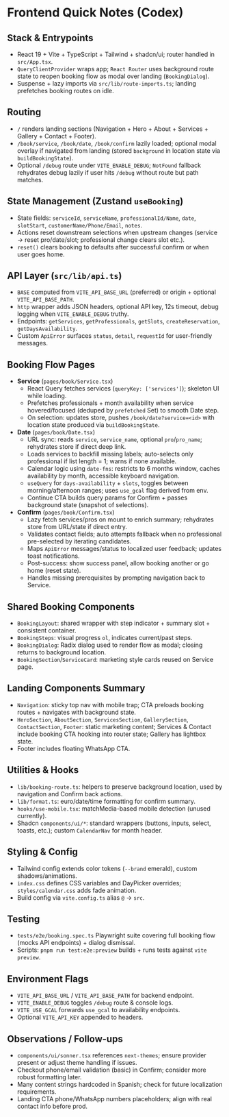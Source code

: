 # Frontend Quick Notes (Codex)

## Stack & Entrypoints
- React 19 + Vite + TypeScript + Tailwind + shadcn/ui; router handled in `src/App.tsx`.
- `QueryClientProvider` wraps app; `React Router` uses background route state to reopen booking flow as modal over landing (`BookingDialog`).
- Suspense + lazy imports via `src/lib/route-imports.ts`; landing prefetches booking routes on idle.

## Routing
- `/` renders landing sections (Navigation + Hero + About + Services + Gallery + Contact + Footer).
- `/book/service`, `/book/date`, `/book/confirm` lazily loaded; optional modal overlay if navigated from landing (stored `background` in location state via `buildBookingState`).
- Optional `/debug` route under `VITE_ENABLE_DEBUG`; `NotFound` fallback rehydrates debug lazily if user hits `/debug` without route but path matches.

## State Management (Zustand `useBooking`)
- State fields: `serviceId`, `serviceName`, `professionalId/Name`, `date`, `slotStart`, `customerName/Phone/Email`, `notes`.
- Actions reset downstream selections when upstream changes (service → reset pro/date/slot; professional change clears slot etc.).
- `reset()` clears booking to defaults after successful confirm or when user goes home.

## API Layer (`src/lib/api.ts`)
- `BASE` computed from `VITE_API_BASE_URL` (preferred) or origin + optional `VITE_API_BASE_PATH`.
- `http` wrapper adds JSON headers, optional API key, 12s timeout, debug logging when `VITE_ENABLE_DEBUG` truthy.
- Endpoints: `getServices`, `getProfessionals`, `getSlots`, `createReservation`, `getDaysAvailability`.
- Custom `ApiError` surfaces `status`, `detail`, `requestId` for user-friendly messages.

## Booking Flow Pages
- **Service** (`pages/book/Service.tsx`)
  - React Query fetches services (`queryKey: ['services']`); skeleton UI while loading.
  - Prefetches professionals + month availability when service hovered/focused (deduped by `prefetched` Set) to smooth Date step.
  - On selection: updates store, pushes `/book/date?service=<id>` with location state produced via `buildBookingState`.
- **Date** (`pages/book/Date.tsx`)
  - URL sync: reads `service`, `service_name`, optional `pro`/`pro_name`; rehydrates store if direct deep link.
  - Loads services to backfill missing labels; auto-selects only professional if list length = 1; warns if none available.
  - Calendar logic using `date-fns`: restricts to 6 months window, caches availability by month, accessible keyboard navigation.
  - `useQuery` for `days-availability` + `slots`, toggles between morning/afternoon ranges; uses `use_gcal` flag derived from env.
  - Continue CTA builds query params for Confirm + passes background state (snapshot of selections).
- **Confirm** (`pages/book/Confirm.tsx`)
  - Lazy fetch services/pros on mount to enrich summary; rehydrates store from URL/state if direct entry.
  - Validates contact fields; auto attempts fallback when no professional pre-selected by iterating candidates.
  - Maps `ApiError` messages/status to localized user feedback; updates toast notifications.
  - Post-success: show success panel, allow booking another or go home (reset state).
  - Handles missing prerequisites by prompting navigation back to Service.

## Shared Booking Components
- `BookingLayout`: shared wrapper with step indicator + summary slot + consistent container.
- `BookingSteps`: visual progress `ol`, indicates current/past steps.
- `BookingDialog`: Radix dialog used to render flow as modal; closing returns to background location.
- `BookingSection`/`ServiceCard`: marketing style cards reused on Service page.

## Landing Components Summary
- `Navigation`: sticky top nav with mobile trap; CTA preloads booking routes + navigates with background state.
- `HeroSection`, `AboutSection`, `ServicesSection`, `GallerySection`, `ContactSection`, `Footer`: static marketing content; Services & Contact include booking CTA hooking into router state; Gallery has lightbox state.
- Footer includes floating WhatsApp CTA.

## Utilities & Hooks
- `lib/booking-route.ts`: helpers to preserve background location, used by navigation and Confirm back actions.
- `lib/format.ts`: euro/date/time formatting for confirm summary.
- `hooks/use-mobile.tsx`: matchMedia-based mobile detection (unused currently).
- Shadcn `components/ui/*`: standard wrappers (buttons, inputs, select, toasts, etc.); custom `CalendarNav` for month header.

## Styling & Config
- Tailwind config extends color tokens (`--brand` emerald), custom shadows/animations.
- `index.css` defines CSS variables and DayPicker overrides; `styles/calendar.css` adds fade animation.
- Build config via `vite.config.ts` alias `@` → `src`.

## Testing
- `tests/e2e/booking.spec.ts` Playwright suite covering full booking flow (mocks API endpoints) + dialog dismissal.
- Scripts: `pnpm run test:e2e:preview` builds + runs tests against `vite preview`.

## Environment Flags
- `VITE_API_BASE_URL` / `VITE_API_BASE_PATH` for backend endpoint.
- `VITE_ENABLE_DEBUG` toggles `/debug` route & console logs.
- `VITE_USE_GCAL` forwards `use_gcal` to availability endpoints.
- Optional `VITE_API_KEY` appended to headers.

## Observations / Follow-ups
- `components/ui/sonner.tsx` references `next-themes`; ensure provider present or adjust theme handling if issues.
- Checkout phone/email validation (basic) in Confirm; consider more robust formatting later.
- Many content strings hardcoded in Spanish; check for future localization requirements.
- Landing CTA phone/WhatsApp numbers placeholders; align with real contact info before prod.

